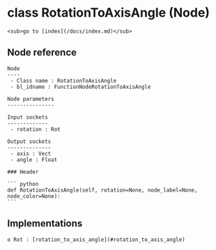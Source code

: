 # class RotationToAxisAngle (Node)

    <sub>go to [index](/docs/index.md)</sub>
    
## Node reference

    Node
    ----
     - Class name : RotationToAxisAngle
     - bl_idname : FunctionNodeRotationToAxisAngle
    
    Node parameters
    ---------------
    
    Input sockets
    -------------
     - rotation : Rot
    
    Output sockets
    --------------
     - axis : Vect
     - angle : Float
    
    ### Header

    ``` python
    def RotationToAxisAngle(self, rotation=None, node_label=None, node_color=None):
    ```
    
## Implementations

    o Rot : [rotation_to_axis_angle](#rotation_to_axis_angle) 
    
    